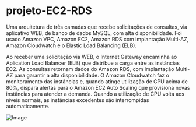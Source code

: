 # projeto-EC2-RDS
Uma arquitetura de três camadas que recebe solicitações de consultas, via aplicativo WEB, de banco de dados MySQL, com alta disponibilidade. Foi usado Amazon VPC, Amazon EC2, Amazon RDS com implantação Multi-AZ, Amazon Cloudwatch e o Elastic Load Balancing (ELB).

Ao receber uma solicitação via WEB, o Internet Gateway encaminha ao Aplication Load Balancer (ELB) que distribue a carga entre as instâncias EC2.
As consultas retornam dados do Amazon RDS, com implantação Multi-AZ para garantir a alta disponibilidade.
O Amazon Cloudwatch faz o monitoramento das instâncias e, quando atinge utilização de CPU acima de 80%, dispara alertas para o Amazon EC2 Auto Scaling que provisiona novas instâncias para atender a demanda. Quando a utilização de CPU volta aos níveis normais, as instãncias excedentes são interrompidas automaticamente.

![Image](https://github.com/user-attachments/assets/d114ef55-d3a1-4adf-8a5a-d2a514b8d229)
